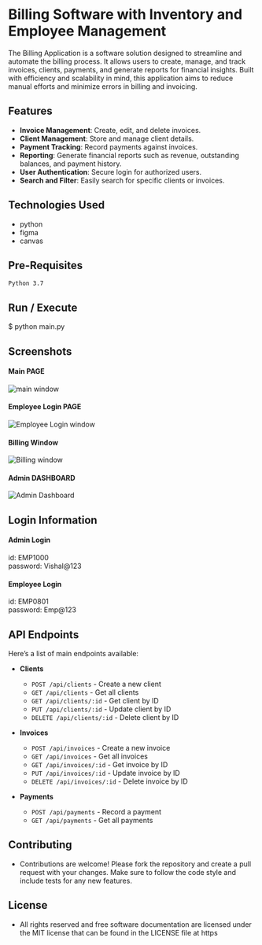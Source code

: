 # Billing Software with Inventory and Employee Management

The Billing Application is a software solution designed to streamline and automate the billing process. It allows users to create, manage, and track invoices, clients, payments, and generate reports for financial insights. Built with efficiency and scalability in mind, this application aims to reduce manual efforts and minimize errors in billing and invoicing.

## Features

- **Invoice Management**: Create, edit, and delete invoices.
- **Client Management**: Store and manage client details.
- **Payment Tracking**: Record payments against invoices.
- **Reporting**: Generate financial reports such as revenue, outstanding balances, and payment history.
- **User Authentication**: Secure login for authorized users.
- **Search and Filter**: Easily search for specific clients or invoices.

## Technologies Used

- python
- figma
- canvas

## Pre-Requisites

`Python 3.7`

## Run / Execute

$ python main.py

## Screenshots

#### Main PAGE

![main window](------------------------------------)

#### Employee Login PAGE

![Employee Login window](-----------------------------------)

#### Billing Window

![Billing window](--------------------------------)

#### Admin DASHBOARD

![Admin Dashboard](--------------------------------)

## Login Information

#### Admin Login

id: EMP1000<br>
password: Vishal@123

#### Employee Login

id: EMP0801<br>
password: Emp@123

## API Endpoints

Here’s a list of main endpoints available:

- **Clients**

  - `POST /api/clients` - Create a new client
  - `GET /api/clients` - Get all clients
  - `GET /api/clients/:id` - Get client by ID
  - `PUT /api/clients/:id` - Update client by ID
  - `DELETE /api/clients/:id` - Delete client by ID

- **Invoices**

  - `POST /api/invoices` - Create a new invoice
  - `GET /api/invoices` - Get all invoices
  - `GET /api/invoices/:id` - Get invoice by ID
  - `PUT /api/invoices/:id` - Update invoice by ID
  - `DELETE /api/invoices/:id` - Delete invoice by ID

- **Payments**
  - `POST /api/payments` - Record a payment
  - `GET /api/payments` - Get all payments

## Contributing

- Contributions are welcome! Please fork the repository and create a pull request with your changes. Make sure to follow the code style and include tests for any new features.

## License

- All rights reserved and free software documentation are licensed under the MIT license that can be found in the LICENSE file at https
